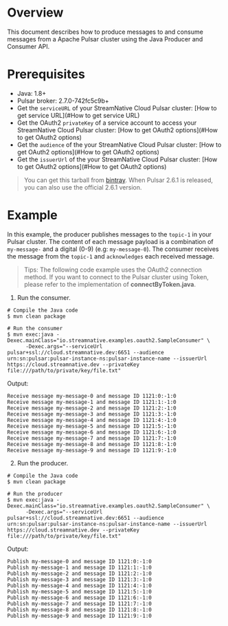 # Overview

This document describes how to produce messages to and consume messages from a Apache Pulsar cluster using the Java Producer and Consumer API.

# Prerequisites

- Java: 1.8+
- Pulsar broker: 2.7.0-742fc5c9b+
- Get the `serviceURL` of your StreamNative Cloud Pulsar cluster: [How to get service URL](#How to get service URL)
- Get the OAuth2 `privateKey` of a service account to access your StreamNative Cloud Pulsar cluster: [How to get OAuth2 options](#How to get OAuth2 options)
- Get the `audience` of the your StreamNative Cloud Pulsar cluster: [How to get OAuth2 options](#How to get OAuth2 options)
- Get the `issuerUrl` of the your StreamNative Cloud Pulsar cluster: [How to get OAuth2 options](#How to get OAuth2 options)

> You can get this tarball from [bintray](https://bintray.com/streamnative/maven/org.apache.pulsar/2.7.0-742fc5c9b). When Pulsar 2.6.1 is released, you can also use the official 2.6.1 version.

# Example

In this example, the producer publishes messages to the `topic-1` in your Pulsar cluster.
The content of each message payload is a combination of `my-message-` and a digital (0-9) (e.g: `my-message-0`).
The consumer receives the message from the `topic-1` and `acknowledges` each received message.

> Tips: The following code example uses the OAuth2 connection method. If you want to connect to the Pulsar cluster using Token, please refer to the implementation of **connectByToken.java**.

1. Run the consumer.

```shell script
# Compile the Java code
$ mvn clean package

# Run the consumer
$ mvn exec:java -Dexec.mainClass="io.streamnative.examples.oauth2.SampleConsumer" \
      -Dexec.args="--serviceUrl pulsar+ssl://cloud.streamnative.dev:6651 --audience urn:sn:pulsar:pulsar-instance-ns:pulsar-instance-name --issuerUrl https://cloud.streamnative.dev --privateKey file:///path/to/private/key/file.txt"
```

Output:

```text
Receive message my-message-0 and message ID 1121:0:-1:0
Receive message my-message-1 and message ID 1121:1:-1:0
Receive message my-message-2 and message ID 1121:2:-1:0
Receive message my-message-3 and message ID 1121:3:-1:0
Receive message my-message-4 and message ID 1121:4:-1:0
Receive message my-message-5 and message ID 1121:5:-1:0
Receive message my-message-6 and message ID 1121:6:-1:0
Receive message my-message-7 and message ID 1121:7:-1:0
Receive message my-message-8 and message ID 1121:8:-1:0
Receive message my-message-9 and message ID 1121:9:-1:0
```

2. Run the producer.

```shell script
# Compile the Java code
$ mvn clean package

# Run the producer
$ mvn exec:java -Dexec.mainClass="io.streamnative.examples.oauth2.SampleConsumer" \
      -Dexec.args="--serviceUrl pulsar+ssl://cloud.streamnative.dev:6651 --audience urn:sn:pulsar:pulsar-instance-ns:pulsar-instance-name --issuerUrl https://cloud.streamnative.dev --privateKey file:///path/to/private/key/file.txt"
```

Output:

```text
Publish my-message-0 and message ID 1121:0:-1:0
Publish my-message-1 and message ID 1121:1:-1:0
Publish my-message-2 and message ID 1121:2:-1:0
Publish my-message-3 and message ID 1121:3:-1:0
Publish my-message-4 and message ID 1121:4:-1:0
Publish my-message-5 and message ID 1121:5:-1:0
Publish my-message-6 and message ID 1121:6:-1:0
Publish my-message-7 and message ID 1121:7:-1:0
Publish my-message-8 and message ID 1121:8:-1:0
Publish my-message-9 and message ID 1121:9:-1:0
```

